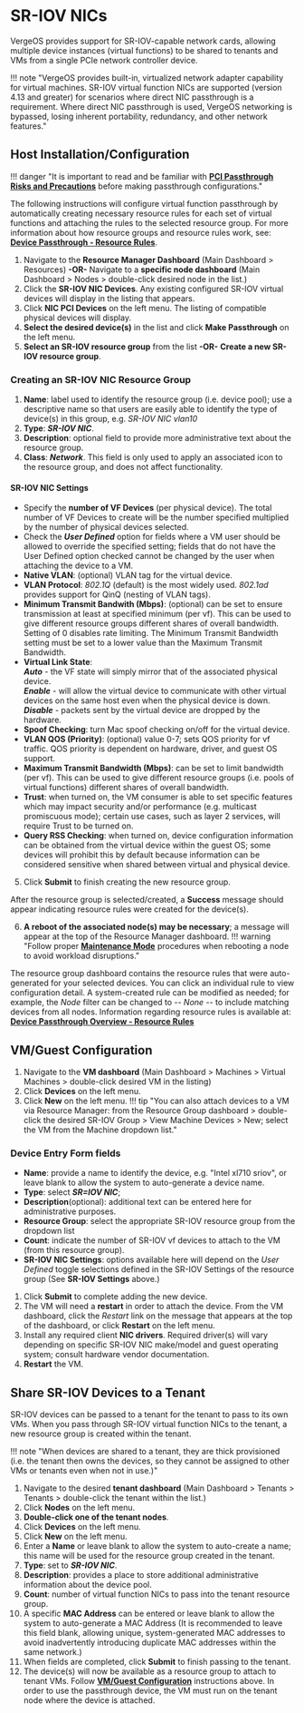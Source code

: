 # SR-IOV NICs

VergeOS provides support for SR-IOV-capable network cards, allowing multiple device instances (virtual functions) to be shared to tenants and VMs from a single PCIe network controller device.

!!! note "VergeOS provides built-in, virtualized network adapter capability for virtual machines.  SR-IOV virtual function NICs are supported (version 4.13 and greater) for scenarios where direct NIC passthrough is a requirement. Where direct NIC passthrough is used, VergeOS networking is bypassed, losing inherent portability, redundancy, and other network features."

## Host Installation/Configuration

!!! danger "It is important to read and be familiar with [**PCI Passthrough Risks and Precautions**](/product-guide/devpass-overview#pci-passthrough-risksprecautions) before making passthrough configurations."

The following instructions will configure virtual function passthrough by automatically creating necessary resource rules for each set of virtual functions and attaching the rules to the selected resource group. For more information about how resource groups and resource rules work, see: [**Device Passthrough - Resource Rules**](/product-guide/devpass-overview#resource-rules).

1. Navigate to the **Resource Manager Dashboard** (Main Dashboard > Resources) **-OR-** Navigate to a **specific node dashboard** (Main Dashboard > Nodes > double-click desired node in the list.)
2. Click the **SR-IOV NIC Devices**. Any existing configured SR-IOV virtual devices will display in the listing that appears.
3. Click **NIC PCI Devices** on the left menu.  The listing of compatible physical devices will display.
4. **Select the desired device(s)** in the list and click **Make Passthrough** on the left menu.
5. **Select an SR-IOV resource group** from the list **-OR-** **Create a new SR-IOV resource group**.

### Creating an SR-IOV NIC Resource Group

1. **Name**: label used to identify the resource group (i.e. device pool); use a descriptive name so that users are easily able to identify the type of device(s) in this group, e.g. *SR-IOV NIC vlan10*
2. **Type**: ***SR-IOV NIC***.
3. **Description**: optional field to provide more administrative text about the resource group.
4. **Class**: ***Network***. This field is only used to apply an associated icon to the resource group, and does not affect functionality.

#### SR-IOV NIC Settings

* Specify the **number of VF Devices** (per physical device). The total number of VF Devices to create will be the number specified multiplied by the number of physical devices selected.  
* Check the ***User Defined*** option for fields where a VM user should be allowed to override the specified setting; fields that do not have the User Defined option checked cannot be changed by the user when attaching the device to a VM.  
* **Native VLAN**: (optional) VLAN tag for the virtual device.
* **VLAN Protocol**: *802.1Q* (default) is the most widely used. *802.1ad* provides support for QinQ (nesting of VLAN tags).
* **Minimum Transmit Bandwith (Mbps)**: (optional) can be set to ensure transmission at least at specified minimum (per vf).  This can be used to give different resource groups different shares of overall bandwidth. Setting of 0 disables rate limiting. The Minimum Transmit Bandwidth setting must be set to a lower value than the Maximum Transmit Bandwidth.
* **Virtual Link State**:  
  ***Auto*** - the VF state will simply mirror that of the associated physical device.  
  ***Enable*** - will allow the virtual device to communicate with other virtual devices on the same host even when the physical device is down.  
  ***Disable*** - packets sent by the virtual device are dropped by the hardware.
* **Spoof Checking**: turn Mac spoof checking on/off for the virtual device.
* **VLAN QOS (Priority)**: (optional) value 0-7; sets QOS priority for vf traffic.  QOS priority is dependent on hardware, driver, and guest OS support.
* **Maximum Transmit Bandwidth (Mbps)**: can be set to limit bandwidth (per vf).  This can be used to give different resource groups (i.e. pools of virtual functions) different shares of overall bandwidth.
* **Trust**: when turned on, the VM consumer is able to set specific features which may impact security and/or performance (e.g. multicast promiscuous mode); certain use cases, such as layer 2 services, will require Trust to be turned on.
* **Query RSS Checking**: when turned on, device configuration information can be obtained from the virtual device within the guest OS; some devices will prohibit this by default because information can be considered sensitive when shared between virtual and physical device.
  
5. Click **Submit** to finish creating the new resource group.

After the resource group is selected/created, a **Success** message should appear indicating resource rules were created for the device(s).

6. **A reboot of the associated node(s) may be necessary**; a message will appear at the top of the Resource Manager dashboard.
!!! warning "Follow proper [**Maintenance Mode**](/product-guide/maintenancemode) procedures when rebooting a node to avoid workload disruptions."

The resource group dashboard contains the resource rules that were auto-generated for your selected devices. You can click an individual rule to view configuration detail. A system-created rule can be modified as needed; for example, the *Node* filter can be changed to *-- None --* to include matching devices from all nodes.  Information regarding resource rules is available at: [**Device Passthrough Overview - Resource Rules**](/product-guide/devpass-overview#resource-rules)

## VM/Guest Configuration

1. Navigate to the **VM dashboard** (Main Dashboard > Machines > Virtual Machines > double-click desired VM in the listing)
2. Click **Devices** on the left menu.
3. Click **New** on the left menu.
!!! tip "You can also attach devices to a VM via Resource Manager: from the Resource Group dashboard > double-click the desired SR-IOV Group > View Machine Devices > New; select the VM from the Machine dropdown list."

### Device Entry Form fields

* **Name**: provide a name to identify the device, e.g. "Intel xl710 sriov", or leave blank to allow the system to auto-generate a device name.
* **Type**: select ***SR=IOV NIC***;
* **Description**(optional): additional text can be entered here for administrative purposes.
* **Resource Group**: select the appropriate SR-IOV resource group from the dropdown list
* **Count**: indicate the number of SR-IOV vf devices to attach to the VM (from this resource group).
* **SR-IOV NIC Settings**: options available here will depend on the *User Defined* toggle selections defined in the SR-IOV Settings of the resource group (See **SR-IOV Settings** above.)
  
1. Click **Submit** to complete adding the new device.
2. The VM will need a **restart** in order to attach the device. From the VM dashboard, click the *Restart* link on the message that appears at the top of the dashboard, or click **Restart** on the left menu.
3. Install any required client **NIC drivers**. Required driver(s) will vary depending on specific SR-IOV NIC make/model and guest operating system; consult hardware vendor documentation.
4. **Restart** the VM.

## Share SR-IOV Devices to a Tenant

SR-IOV devices can be passed to a tenant for the tenant to pass to its own VMs.  When you pass through SR-IOV virtual function NICs to the tenant, a new resource group is created within the tenant.  

!!! note "When devices are shared to a tenant, they are thick provisioned (i.e. the tenant then owns the devices, so they cannot be assigned to other VMs or tenants even when not in use.)"

1. Navigate to the desired **tenant dashboard** (Main Dashboard > Tenants > Tenants > double-click the tenant within the list.)
2. Click **Nodes** on the left menu.
3. **Double-click one of the tenant nodes**.
4. Click **Devices** on the left menu.
5. Click **New** on the left menu.
6. Enter a **Name** or leave blank to allow the system to auto-create a name; this name will be used for the resource group created in the tenant.
7. **Type**: set to ***SR-IOV NIC***.
8. **Description**: provides a place to store additional administrative information about the device pool.
9. **Count**: number of virtual function NICs to pass into the tenant resource group.
10. A specific **MAC Address** can be entered or leave blank to allow the system to auto-generate a MAC Address (It is recommended to leave this field blank, allowing unique, system-generated MAC addresses to avoid inadvertently introducing duplicate MAC addresses within the same network.)
11. When fields are completed, click **Submit** to finish passing to the tenant.
12. The device(s) will now be available as a resource group to attach to tenant VMs.  Follow [**VM/Guest Configuration**](#vmguest-configuration) instructions above.  In order to use the passthrough device, the VM must run on the tenant node where the device is attached.
